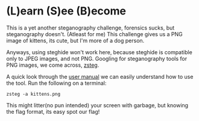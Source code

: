 #  (L)earn (S)ee (B)ecome 

This is a yet another steganography challenge, forensics sucks, but steganography doesn't. (Atleast for me) This challenge gives us a PNG image of kittens, its cute, but I'm more of a dog person.

Anyways, using steghide won't work here, because steghide is compatible only to JPEG images, and not PNG. Googling for steganography tools for PNG images, we come across, [zsteg](https://github.com/zed-0xff/zsteg).

A quick look through the [user manual](https://github.com/zed-0xff/zsteg#usage) we can easily understand how to use the tool. Run the following on a terminal:

```
zsteg -a kittens.png
```

This might litter(no pun intended) your screen with garbage, but knowing the flag format, its easy spot our flag!
